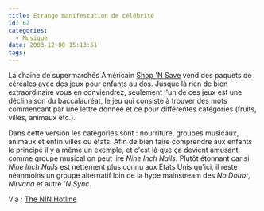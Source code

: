 ```yaml
---
title: Etrange manifestation de célébrité
id: 62
categories:
  - Musique
date: 2003-12-08 15:13:51
tags:
---
```


La chaine de supermarchés Américain [Shop 'N Save](http://www.shopnsave.com/) vend des paquets de céréales avec des jeux pour enfants au dos. Jusque là rien de bien extraordinaire vous en conviendrez, seulement l'un de ces jeux est une déclinaison du baccalauréat, le jeu qui consiste à trouver des mots commencant par une lettre donnée et ce pour différentes catégories (fruits, villes, animaux etc.).

Dans cette version les catégories sont : nourriture, groupes musicaux, animaux et enfin villes ou états. Afin de bien faire comprendre aux enfants le principe il y a même un exemple, et c'est là que ça devient amusant: comme groupe musical on peut lire _Nine Inch Nails_. Plutôt étonnant car si _Nine Inch Nails_ est nettement plus connu aux Etats Unis qu'ici, il reste néanmoins un groupe alternatif loin de la hype mainstream des _No Doubt_, _Nirvana_ et autre _'N Sync_.

Via : [The NIN Hotline](http://www.theninhotline.net/)